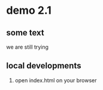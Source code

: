 # demo 2.1


## some text
we are still trying
## local developments
1. open index.html on your browser